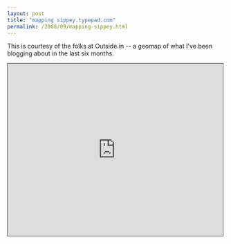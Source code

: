 ```yaml
---
layout: post
title: "mapping sippey.typepad.com"
permalink: /2008/09/mapping-sippey.html
---
```


<p>This is courtesy of the folks at Outside.in -- a geomap of what I've been blogging about in the last six months.</p>

<iframe src="https://outside.in/toolkit/embed_story_map/4153?period=half&size=354" frameborder="0" height="398" width="498" scrolling="no" style="border: 1px solid #333;" ></iframe>



